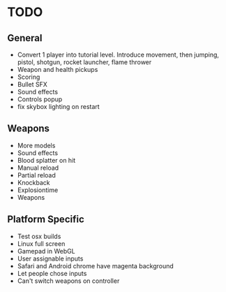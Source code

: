 TODO
====

## General

* Convert 1 player into tutorial level. Introduce movement, then jumping, pistol, shotgun, rocket launcher, flame thrower
* Weapon and health pickups
* Scoring
* Bullet SFX
* Sound effects
* Controls popup
* fix skybox lighting on restart

## Weapons

* More models
* Sound effects
* Blood splatter on hit
* Manual reload
* Partial reload
* Knockback
* Explosiontime
* Weapons

## Platform Specific

* Test osx builds
* Linux full screen
* Gamepad in WebGL
* User assignable inputs
* Safari and Android chrome have magenta background
* Let people chose inputs
* Can't switch weapons on controller